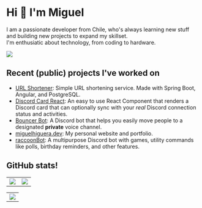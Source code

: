 # Hi 👋 I'm Miguel

I am a passionate developer from Chile, who's always learning new stuff and building new projects to expand my skillset.<br/> I'm enthusiatic about technology, from coding to hardware.

![](https://skillicons.dev/icons?i=js,ts,react,angular,vue,jquery,java,spring,php,laravel,postgres,git,linux)

## Recent (public) projects I've worked on

- [URL Shortener](https://github.com/MiguelHigueraDev/url-shortener): Simple URL shortening service. Made with Spring Boot, Angular, and PostgreSQL.
- [Discord Card React](https://github.com/MiguelHigueraDev/discord-card-react): An easy to use React Component that renders a Discord card that can optionally sync with your _real_ Discord connection status and activities.
- [Bouncer Bot](https://github.com/MiguelHigueraDev/discord-bouncer-bot): A Discord bot that helps you easily move people to a designated **private** voice channel.
- [miguelhiguera.dev](https://github.com/MiguelHigueraDev/miguelhiguera.dev): My personal website and portfolio.
- [raccoonBot](https://github.com/MiguelHigueraDev/raccoonBot): A multipurpose Discord bot with games, utility commands like polls, birthday reminders, and other features.

## GitHub stats!
<table>
  <tr>
    <td align="center" style="padding=0;width=50%;">
      <img align="center" style="padding=0;" src="https://github-readme-stats-new-three-kohl.vercel.app/api?username=miguelhigueradev&text_color=9f9f9f&bg_color=00000000&hide_border=true&icon_color=4F8CC9&hide_title=true&count_private=true&show_icons=true" />
    </td>
    <td align="center" style="padding=0;width=50%;">
      <img align="center" style="padding=0;" src="https://github-readme-stats-new-three-kohl.vercel.app/api/top-langs/?username=miguelhigueradev&count_private=true&title_color=4F8CC9&text_color=9f9f9f&bg_color=00000000&hide_border=true&icon_color=4F8CC9&layout=compact&hide=Blade,Svelte,Astro,MDX,Common+Lisp,CSS,HTML,C" />
    </td>
  </tr>
</table>

<table>
  <tr>
    <td align="center" style="padding=0;width=50%;">
      <img align="center" style="padding=0;" src="https://github-readme-stats.vercel.app/api/wakatime?username=miguelhigueradev&text_color=9f9f9f&bg_color=00000000&hide_border=true&icon_color=4F8CC9&">
    </td>
  </tr>
</table>




